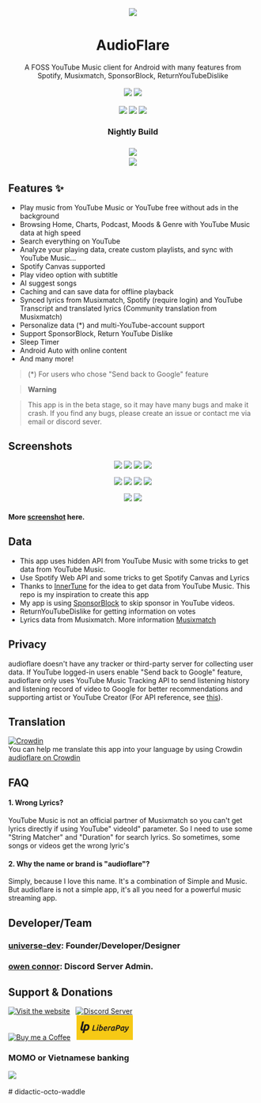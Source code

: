 
<div align="center">
	<img src="https://raw.githubusercontent.com/skylinemusiccds/audioflare/dev/fastlane/metadata/android/en-US/images/featureGraphic.png">
<h1>AudioFlare</h1>A FOSS YouTube Music client for Android with many features from<br>Spotify, Musixmatch, SponsorBlock, ReturnYouTubeDislike<br>
<br>
<a href="https://github.com/skylinemusiccds/audioflare/releases"><img src="https://img.shields.io/github/v/release/universe-dev/audioflare"></a>
<a href="https://github.com/skylinemusiccds/audioflare/releases"><img src="https://img.shields.io/github/downloads/universe-dev/audioflare/total"></a>
<br>
<br>
<a href="https://apt.izzysoft.de/packages/com.universe.audioflare/"><img src="https://gitlab.com/IzzyOnDroid/repo/-/raw/master/assets/IzzyOnDroid.png" height="80"></a>
<a href="https://f-droid.org/en/packages/com.universe.audioflare/"><img src="https://fdroid.gitlab.io/artwork/badge/get-it-on.png" height="80"></a>
<a href="https://github.com/skylinemusiccds/audioflare/releases"><img src="https://raw.githubusercontent.com/NeoApplications/Neo-Backup/034b226cea5c1b30eb4f6a6f313e4dadcbb0ece4/badge_github.png" height="80"></a>
<h3>Nightly Build<h3>
<a href="https://nightly.link/skylinemusiccds/audioflare/workflows/android/dev/app.zip"><img src="https://github.com/skylinemusiccds/audioflare/actions/workflows/android.yml/badge.svg"></a><br/>
<a href="https://nightly.link/skylinemusiccds/audioflare/workflows/android/dev/app.zip"><img src="https://raw.githubusercontent.com/NeoApplications/Neo-Backup/034b226cea5c1b30eb4f6a6f313e4dadcbb0ece4/badge_github.png" height="80"></a>
</div>
	
## Features ✨️

- Play music from YouTube Music or YouTube free without ads in the background
- Browsing Home, Charts, Podcast, Moods & Genre with YouTube Music data at high speed
- Search everything on YouTube
- Analyze your playing data, create custom playlists, and sync with YouTube Music...
- Spotify Canvas supported
- Play video option with subtitle
- AI suggest songs
- Caching and can save data for offline playback
- Synced lyrics from Musixmatch, Spotify (require login) and YouTube Transcript and translated lyrics (Community translation from Musixmatch)
- Personalize data (*) and multi-YouTube-account support
- Support SponsorBlock, Return YouTube Dislike
- Sleep Timer
- Android Auto with online content
- And many more!

> (*) For users who chose "Send back to Google" feature

> **Warning**

>This app is in the beta stage, so it may have many bugs and make it crash. If you find any bugs,
> please create an issue or contact me via email or discord sever.

## Screenshots

<p align="center">  
  <img src="https://github.com/skylinemusiccds/audioflare/blob/dev/fastlane/metadata/android/en-US/images/phoneScreenshots/2.jpg?raw=true" width="200" />  
  <img src="https://github.com/skylinemusiccds/audioflare/blob/dev/fastlane/metadata/android/en-US/images/phoneScreenshots/3.jpg?raw=true" width="200" />  
   <img src="https://github.com/skylinemusiccds/audioflare/blob/dev/fastlane/metadata/android/en-US/images/phoneScreenshots/4.jpg?raw=true" width="200" />  
   <img src="https://github.com/skylinemusiccds/audioflare/blob/dev/fastlane/metadata/android/en-US/images/phoneScreenshots/5.jpg?raw=true" width="200" />  
</p>  
<p align="center">  
  <img src="https://github.com/skylinemusiccds/audioflare/blob/dev/fastlane/metadata/android/en-US/images/phoneScreenshots/6.jpg?raw=true" width="200" />  
  <img src="https://github.com/skylinemusiccds/audioflare/blob/dev/fastlane/metadata/android/en-US/images/phoneScreenshots/7.jpg?raw=true" width="200" />  
   <img src="https://github.com/skylinemusiccds/audioflare/blob/dev/fastlane/metadata/android/en-US/images/phoneScreenshots/8.jpg?raw=true" width="200" />  
   <img src="https://github.com/skylinemusiccds/audioflare/blob/dev/fastlane/metadata/android/en-US/images/phoneScreenshots/9.jpg?raw=true" width="200" />  
</p>  
</p>  
<p align="center">  
  <img src="https://github.com/skylinemusiccds/audioflare/blob/dev/fastlane/metadata/android/en-US/images/phoneScreenshots/10.jpg?raw=true" width="200" />  
  <img src="https://github.com/skylinemusiccds/audioflare/blob/dev/fastlane/metadata/android/en-US/images/phoneScreenshots/11.jpg?raw=true" width="200" /> 
</p>  

#### More [screenshot](https://photos.app.goo.gl/AbieoXG5ctDrpwzp7) here.

## Data

- This app uses hidden API from YouTube Music with some tricks to get data from YouTube Music.
- Use Spotify Web API and some tricks to get Spotify Canvas and Lyrics 
- Thanks to [InnerTune](https://github.com/z-huang/InnerTune/) for the idea to get data from YouTube Music. This repo is my inspiration to create this app
- My app is using [SponsorBlock](https://sponsor.ajay.app/) to skip sponsor in YouTube videos.
- ReturnYouTubeDislike for getting information on votes
- Lyrics data from Musixmatch. More information [Musixmatch](https://developer.musixmatch.com/)

## Privacy

audioflare doesn't have any tracker or third-party server for collecting user data. If YouTube
logged-in users enable "Send back to Google" feature, audioflare only uses YouTube Music Tracking API
to send listening history and listening record of video to Google for better recommendations and
supporting artist or YouTube Creator (For API reference,
see [this](https://github.com/skylinemusiccds/audioflare/blob/13f7ab6e5fa521b62a9fd31a1cefdc2787a1a8af/kotlinYtmusicScraper/src/main/java/com/universe/kotlinytmusicscraper/Ytmusic.kt#L639C4-L666C1)).

## Translation

[![Crowdin](https://badges.crowdin.net/audioflare/localized.svg)](https://crowdin.com/project/audioflare)  
You can help me translate this app into your language by using Crowdin [audioflare on Crowdin](https://crowdin.com/project/audioflare)

## FAQ

#### 1. Wrong Lyrics?

YouTube Music is not an official partner of Musixmatch so you can't get lyrics directly if using YouTube"
videoId" parameter. So I need to use some "String Matcher" and "Duration" for search lyrics. So
sometimes, some songs or videos get the wrong lyric's

#### 2. Why the name or brand is "audioflare"?

Simply, because I love this name. It's a combination of Simple and Music. But audioflare is not a simple app, it's all you need for a powerful music streaming app.

## Developer/Team

### [universe-dev](https://github.com/universe-dev/audioflare): Founder/Developer/Designer 

### [owen connor](https://github.com/owencz1998): Discord Server Admin. 

## Support & Donations
<div align="left">
<a href="https://audioflare.tech/"><img alt="Visit the website" height="50" src="https://cdn.jsdelivr.net/npm/@intergrav/devins-badges@3/assets/cozy/documentation/website_vector.svg"></a>
&nbsp;
<a href="https://discord.gg/Rq5tWVM9Hg"><img alt="Discord Server" height="50" src="https://cdn.jsdelivr.net/npm/@intergrav/devins-badges@3/assets/cozy/social/discord-plural_vector.svg"></a>
&nbsp;
<br>
<a href="https://www.buymeacoffee.com/universe"><img alt="Buy me a Coffee" height="50" src="https://cdn.jsdelivr.net/npm/@intergrav/devins-badges@3/assets/cozy/donate/buymeacoffee-singular_vector.svg"></a>
&nbsp;
<a href="https://liberapay.com/universe/"><img alt="liberapay" height="50"
src="https://raw.githubusercontent.com/liberapay/liberapay.com/master/www/assets/liberapay/logo-v2_black-on-yellow.svg"></a>
<div/>

### MOMO or Vietnamese banking
<p float="left">
	<img src="https://github.com/universe-dev/audioflare/blob/dev/asset/52770992.jpg?raw=true" width="300">
</p>
# didactic-octo-waddle
